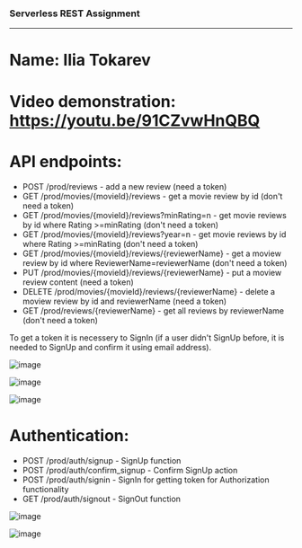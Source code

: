 ### Serverless REST Assignment
---
# Name: Ilia Tokarev 

# Video demonstration: https://youtu.be/91CZvwHnQBQ

# API endpoints: <br>
- POST /prod/reviews - add a new review (need a token) <br>
- GET /prod/movies/{movieId}/reviews - get a movie review by id (don't need a token) <br>
- GET /prod/movies/{movieId}/reviews?minRating=n - get movie reviews by id where Rating >=minRating (don't need a token) <br>
- GET /prod/movies/{movieId}/reviews?year=n - get movie reviews by id where Rating >=minRating (don't need a token) <br>
- GET /prod/movies/{movieId}/reviews/{reviewerName} - get a moview review by id where ReviewerName=reviewerName (don't need a token) <br>
- PUT /prod/movies/{movieId}/reviews/{reviewerName} - put a moview review content (need a token) <br>
- DELETE /prod/movies/{movieId}/reviews/{reviewerName} - delete a moview review by id and reviewerName (need a token) <br>
- GET /prod/reviews/{reviewerName} - get all reviews by reviewerName (don't need a token) <br>

To get a token it is necessery to SignIn (if a user didn't SignUp before, it is needed to SignUp and confirm it using email address).

![image](https://github.com/Tokarev-IP/webproject/assets/61622665/ccfcf610-43d7-44de-97a8-58d8c78b9d3a)

![image](https://github.com/Tokarev-IP/webproject/assets/61622665/98cdf424-4d3d-400f-b57a-5812433cc92d)

![image](https://github.com/Tokarev-IP/webproject/assets/61622665/5527dafc-d823-49f1-ac14-ca39ba9d7512)


# Authentication: <br>
- POST /prod/auth/signup - SignUp function <br>
- POST /prod/auth/confirm_signup - Confirm SignUp action <br>
- POST /prod/auth/signin - SignIn for getting token for Authorization functionality <br>
- GET /prod/auth/signout - SignOut function <br>

![image](https://github.com/Tokarev-IP/webproject/assets/61622665/a77f33df-cbf9-4430-9555-736846468977)

![image](https://github.com/Tokarev-IP/webproject/assets/61622665/7a1f60f2-324b-43e0-a9a9-ebe2c9d84771)
